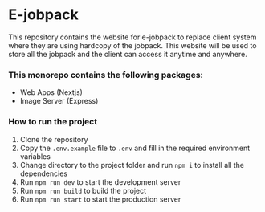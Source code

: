 # E-jobpack

This repository contains the website for e-jobpack to replace client system where they are using hardcopy of the jobpack. This website will be used to store all the jobpack and the client can access it anytime and anywhere.

### This monorepo contains the following packages:

- Web Apps (Nextjs)
- Image Server (Express)

### How to run the project

1. Clone the repository
2. Copy the `.env.example` file to `.env` and fill in the required environment variables
3. Change directory to the project folder and run `npm i` to install all the dependencies
4. Run `npm run dev` to start the development server
5. Run `npm run build` to build the project
6. Run `npm run start` to start the production server
